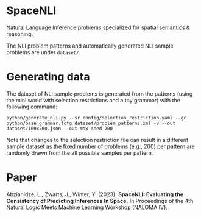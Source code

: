 # SpaceNLI
Natural Language Inference problems specialized for spatial semantics &amp; reasoning.

The NLI problem patterns and automatically generated NLI sample problems are under `dataset/`.  

# Generating data
The dataset of NLI sample problems is generated from the patterns (using the mini world with selection restrictions and a toy grammar) with the following command:

```
python/generate_nli.py --sr config/selection_restriction.yaml --gr python/base_grammar.fcfg dataset/problem_patterns.xml -v --out dataset/160x200.json --out-max-seed 200
```
Note that changes to the selection restriction file can result in a different sample dataset as the fixed number of problems (e.g., 200) per pattern are randomly drawn from the all possible samples per pattern.  



# Paper

Abzianidze, L., Zwarts, J., Winter, Y. (2023). **SpaceNLI: Evaluating the Consistency of Predicting Inferences In Space.** In Proceedings of the 4th Natural Logic Meets Machine Learning Workshop (NALOMA IV).
